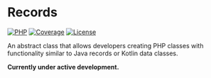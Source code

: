 Records
=======

[![PHP][php-badge]][php-url]
[![Coverage][codecov-badge]][codecov-url]
[![License][license-badge]][license-url]

[php-badge]: https://img.shields.io/badge/php-8.2-777bb3.svg
[php-url]: https://coveralls.io/github/hereldar/php-records
[codecov-badge]: https://img.shields.io/codecov/c/github/hereldar/php-records
[codecov-url]: https://app.codecov.io/gh/hereldar/php-records
[coveralls-badge]: https://img.shields.io/coverallsCoverage/github/hereldar/php-records
[coveralls-url]: https://coveralls.io/github/hereldar/php-records
[license-badge]: https://img.shields.io/badge/license-MIT-brightgreen.svg
[license-url]: LICENSE

An abstract class that allows developers creating PHP classes with 
functionality similar to Java records or Kotlin data classes.

**Currently under active development.**
